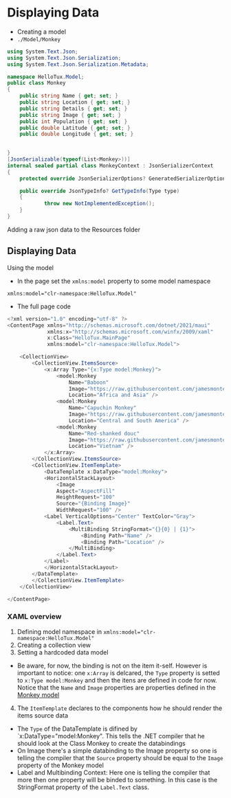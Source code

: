 # Displaying Data
- Creating a model
- `./Model/Monkey`
```cs
using System.Text.Json;
using System.Text.Json.Serialization;
using System.Text.Json.Serialization.Metadata;

namespace HelloTux.Model;
public class Monkey
{        
    public string Name { get; set; } 
    public string Location { get; set; } 
    public string Details { get; set; } 
    public string Image { get; set; } 
    public int Population { get; set; } 
    public double Latitude { get; set; } 
    public double Longitude { get; set; }

   
}
[JsonSerializable(typeof(List<Monkey>))]
internal sealed partial class MonkeyContext : JsonSerializerContext
{
    protected override JsonSerializerOptions? GeneratedSerializerOptions => throw new NotImplementedException();

    public override JsonTypeInfo? GetTypeInfo(Type type)
    {
            throw new NotImplementedException();
    }
}
```
Adding a raw json data to the Resources folder
## Displaying Data
Using the model
- In the page set the `xmlns:model` property to some model namespace
```xaml
xmlns:model="clr-namespace:HelloTux.Model"
```

- The full page code 
```cs
<?xml version="1.0" encoding="utf-8" ?>
<ContentPage xmlns="http://schemas.microsoft.com/dotnet/2021/maui"
             xmlns:x="http://schemas.microsoft.com/winfx/2009/xaml"
             x:Class="HelloTux.MainPage"
             xmlns:model="clr-namespace:HelloTux.Model">

    <CollectionView>
        <CollectionView.ItemsSource>
            <x:Array Type="{x:Type model:Monkey}">
                <model:Monkey
                    Name="Baboon"
                    Image="https://raw.githubusercontent.com/jamesmontemagno/app-monkeys/master/baboon.jpg"
                    Location="Africa and Asia" />
                <model:Monkey
                    Name="Capuchin Monkey"
                    Image="https://raw.githubusercontent.com/jamesmontemagno/app-monkeys/master/capuchin.jpg"
                    Location="Central and South America" />
                <model:Monkey
                    Name="Red-shanked douc"
                    Image="https://raw.githubusercontent.com/jamesmontemagno/app-monkeys/master/douc.jpg"
                    Location="Vietnam" />
            </x:Array>
        </CollectionView.ItemsSource>
        <CollectionView.ItemTemplate>
            <DataTemplate x:DataType="model:Monkey">
            <HorizontalStackLayout>
                <Image
                Aspect="AspectFill"
                HeightRequest="100"
                Source="{Binding Image}"
                WidthRequest="100" />
            <Label VerticalOptions="Center" TextColor="Gray">
                <Label.Text>
                    <MultiBinding StringFormat="{}{0} | {1}">
                        <Binding Path="Name" />
                        <Binding Path="Location" />
                    </MultiBinding>
                </Label.Text>
            </Label>
            </HorizontalStackLayout>
        </DataTemplate>
        </CollectionView.ItemTemplate>
    </CollectionView>

</ContentPage>

```

### XAML overview
1) Defining model namespace in `xmlns:model="clr-namespace:HelloTux.Model"`
2) Creating a collection view
3) Setting a hardcoded data model
  - Be aware, for now, the binding is not on the item it-self. However is important to notice: one `x:Array` is delcared, the `Type` property is setted to `x:Type model:Monkey` and then the itens are defined in code for now. Notice that the `Name` and `Image` properties are properties defined in the [Monkey model](../../Linux/HelloTux/Model/Monkey.cs)
4) The `ItemTemplate` declares to the components how he should render the items source data
  - The `Type` of the DataTemplate is difined by `x:DataType="model:Monkey". This tells the .NET compiler that he should look at the Class Monkey to create the databindings
  - On Image there's a simple databinding to the Image property so one is telling the compiler that the `Source` property should be equal to the `Image` property of the Monkey model
  - Label and Multibinding Context: Here one is telling the compiler that more then one property will be binded to something. In this case is the StringFormat property of the `Label.Text` class. 
